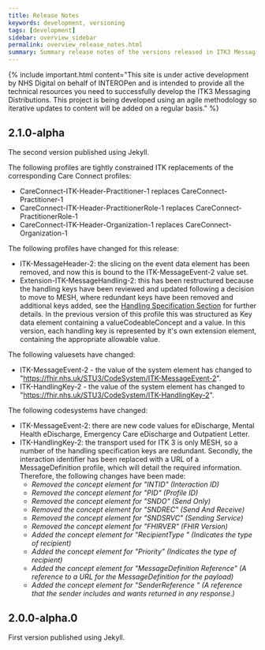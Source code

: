 ```yaml
---
title: Release Notes
keywords: development, versioning
tags: [development]
sidebar: overview_sidebar
permalink: overview_release_notes.html
summary: Summary release notes of the versions released in ITK3 Messaging Distribution Implementation Guide
---
```


{% include important.html content="This site is under active development by NHS Digital on behalf of INTEROPen and is intended to provide all the technical resources you need to successfully develop the ITK3 Messaging Distributions. This project is being developed using an agile methodology so iterative updates to content will be added on a regular basis." %}

  
## 2.1.0-alpha ##
The second version published using Jekyll.

The following profiles are tightly constrained ITK replacements of the corresponding Care Connect profiles:

- CareConnect-ITK-Header-Practitioner-1 replaces CareConnect-Practitioner-1
- CareConnect-ITK-Header-PractitionerRole-1 replaces CareConnect-PractitionerRole-1
- CareConnect-ITK-Header-Organization-1 replaces CareConnect-Organization-1

The following profiles have changed for this release:

- ITK-MessageHeader-2: the slicing on the event data element has been removed, and now this is bound to the ITK-MessageEvent-2 value set.
- Extension-ITK-MessageHandling-2: this has been restructured because the handling keys have been reviewed and updated following a decision to move to MESH, where redundant keys have been removed and additional keys added, see the [Handling Specification Section](explore_hand_spec.html) for further details.  In the previous version of this profile this was structured as Key data element containing a valueCodeableConcept and a value.  In this version, each handling key is represented by it's own extension element, containing the appropriate allowable value.

The following valuesets have changed:

- ITK-MessageEvent-2 - the value of the system element has changed to "https://fhir.nhs.uk/STU3/CodeSystem/ITK-MessageEvent-2".
- ITK-HandlingKey-2 - the value of the system element has changed to "https://fhir.nhs.uk/STU3/CodeSystem/ITK-HandlingKey-2".

The following codesystems have changed:

- ITK-MessageEvent-2: there are new code values for eDischarge, Mental Health eDischarge, Emergency Care eDischarge and Outpatient Letter.
- ITK-HandlingKey-2: the transport used for ITK 3 is only MESH, so a number of the handling specification keys are redundant.  Secondly, the interaction identifier has been replaced with a URL of a MessageDefinition profile, which will detail the required information. Therefore, the following changes have been made:
  + *Removed the concept element for "INTID" (Interaction ID)*
  + *Removed the concept element for "PID" (Profile ID)*
  + *Removed the concept element for "SNDO" (Send Only)*
  + *Removed the concept element for "SNDREC" (Send And Receive)*
  + *Removed the concept element for "SNDSRVC" (Sending Service)*
  + *Removed the concept element for "FHIRVER" (FHIR Version)*
  + *Added the concept element for "RecipientType " (Indicates the type of recipient)*
  + *Added the concept element for "Priority" (Indicates the type of recipient)*
  + *Added the concept element for "MessageDefinition Reference" (A reference to a URL for the MessageDefinition for the payload)*
  + *Added the concept element for "SenderReference " (A reference that the sender includes and wants returned in any response.)*


## 2.0.0-alpha.0 ##
First version published using Jekyll.

